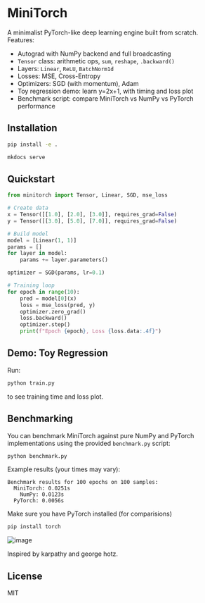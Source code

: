# MiniTorch

A minimalist PyTorch-like deep learning engine built from scratch.  
Features:
- Autograd with NumPy backend and full broadcasting  
- `Tensor` class: arithmetic ops, `sum`, `reshape`, `.backward()`  
- Layers: `Linear`, `ReLU`, `BatchNorm1d`  
- Losses: MSE, Cross-Entropy  
- Optimizers: SGD (with momentum), Adam  
- Toy regression demo: learn y=2x+1, with timing and loss plot  
- Benchmark script: compare MiniTorch vs NumPy vs PyTorch performance  

## Installation

```bash
pip install -e .

mkdocs serve
```

## Quickstart

```python
from minitorch import Tensor, Linear, SGD, mse_loss

# Create data
x = Tensor([[1.0], [2.0], [3.0]], requires_grad=False)
y = Tensor([[3.0], [5.0], [7.0]], requires_grad=False)

# Build model
model = [Linear(1, 1)]
params = []
for layer in model:
    params += layer.parameters()

optimizer = SGD(params, lr=0.1)

# Training loop
for epoch in range(10):
    pred = model[0](x)
    loss = mse_loss(pred, y)
    optimizer.zero_grad()
    loss.backward()
    optimizer.step()
    print(f"Epoch {epoch}, Loss {loss.data:.4f}")
```

## Demo: Toy Regression

Run:

```bash
python train.py
```

to see training time and loss plot.

## Benchmarking

You can benchmark MiniTorch against pure NumPy and PyTorch implementations using the provided `benchmark.py` script:

```bash
python benchmark.py
```

Example results (your times may vary):

```
Benchmark results for 100 epochs on 100 samples:
  MiniTorch: 0.0251s
    NumPy: 0.0123s
  PyTorch: 0.0056s
```

Make sure you have PyTorch installed (for comparisions)

```bash
pip install torch
```

![image](https://i.ibb.co/gLG4HMHc/Screenshot-2025-05-28-at-11-19-04-PM.png)


Inspired by karpathy and george hotz.


## License

MIT